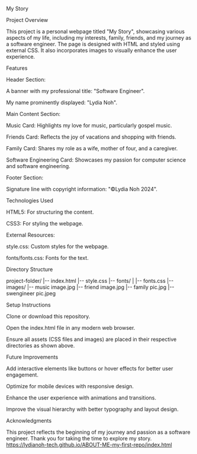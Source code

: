 My Story

Project Overview

This project is a personal webpage titled "My Story", showcasing various aspects of my life, including my interests, family, friends, and my journey as a software engineer. The page is designed with HTML and styled using external CSS. It also incorporates images to visually enhance the user experience.

Features

Header Section:

A banner with my professional title: "Software Engineer".

My name prominently displayed: "Lydia Noh".

Main Content Section:

Music Card: Highlights my love for music, particularly gospel music.

Friends Card: Reflects the joy of vacations and shopping with friends.

Family Card: Shares my role as a wife, mother of four, and a caregiver.

Software Engineering Card: Showcases my passion for computer science and software engineering.

Footer Section:

Signature line with copyright information: "©Lydia Noh 2024".

Technologies Used

HTML5: For structuring the content.

CSS3: For styling the webpage.

External Resources:

style.css: Custom styles for the webpage.

fonts/fonts.css: Fonts for the text.

Directory Structure

project-folder/
|-- index.html
|-- style.css
|-- fonts/
| |-- fonts.css
|-- images/
|-- music image.jpg
|-- friend image.jpg
|-- family pic.jpg
|-- swengineer pic.jpeg

Setup Instructions

Clone or download this repository.

Open the index.html file in any modern web browser.

Ensure all assets (CSS files and images) are placed in their respective directories as shown above.

Future Improvements

Add interactive elements like buttons or hover effects for better user engagement.

Optimize for mobile devices with responsive design.

Enhance the user experience with animations and transitions.

Improve the visual hierarchy with better typography and layout design.

Acknowledgments

This project reflects the beginning of my journey and passion as a software engineer. Thank you for taking the time to explore my story.
https://lydianoh-tech.github.io/ABOUT-ME-my-first-repo/index.html
